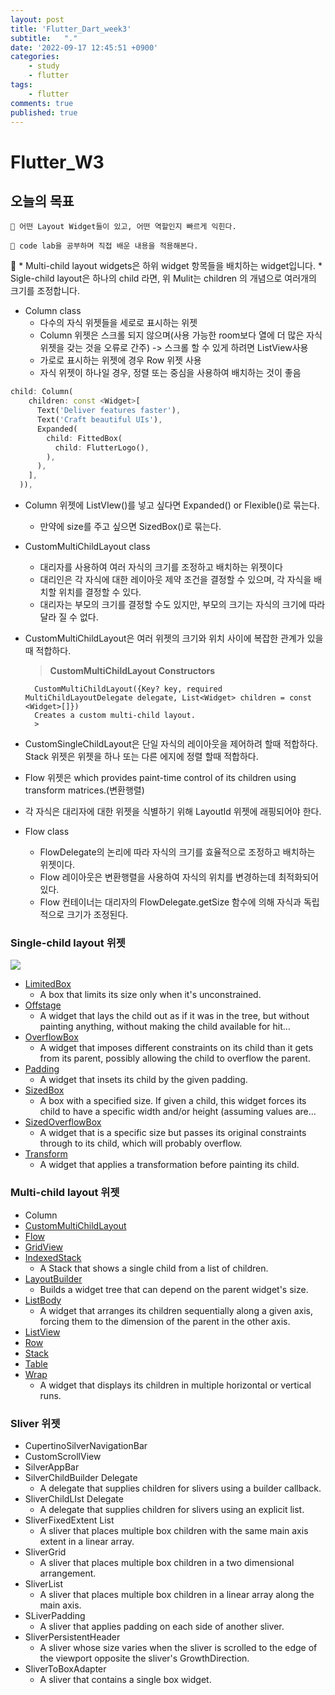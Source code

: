 ```yaml
---
layout: post
title: 'Flutter_Dart_week3'
subtitle:   "."
date: '2022-09-17 12:45:51 +0900'
categories:
    - study
    - flutter
tags:
    - flutter
comments: true
published: true
---
```


# Flutter_W3

## 오늘의 목표

    📍 어떤 Layout Widget들이 있고, 어떤 역할인지 빠르게 익힌다.

    📍 code lab을 공부하며 직접 배운 내용을 적용해본다.


<aside>
🔸 * Multi-child layout widgets은 하위 widget 항목들을 배치하는 widget입니다. 
* Sigle-child layout은 하나의 child 라면, 위 Mulit는 children 의 개념으로 여러개의 크기를 조정합니다.

</aside>

- Column class
    - 다수의 자식 위젯들을 세로로 표시하는 위젯
    - Column 위젯은 스크롤 되지 않으며(사용 가능한 room보다 열에 더 많은 자식 위젯을 갖는 것을 오류로 간주) -> 스크롤 할 수 있게 하려면 ListView사용
    - 가로로 표시하는 위젯에 경우 Row 위젯 사용
    - 자식 위젯이 하나일 경우, 정렬 또는 중심을 사용하여 배치하는 것이 좋음

```dart
child: Column(
    children: const <Widget>[
      Text('Deliver features faster'),
      Text('Craft beautiful UIs'),
      Expanded(
        child: FittedBox(
          child: FlutterLogo(),
        ),
      ),
    ],
  )),
```

- Column 위젯에 ListVIew()를 넣고 싶다면 Expanded() or Flexible()로 묶는다.
    - 만약에 size를 주고 싶으면
    SizedBox()로 묶는다.

- CustomMultiChildLayout class
    - 대리자를 사용하여 여러 자식의 크기를 조정하고 배치하는 위젯이다
    - 대리인은 각 자식에 대한 레이아웃 제약 조건을 결정할 수 있으며, 각 자식을 배치할 위치를 결정할 수 있다.
    - 대리자는 부모의 크기를 결정할 수도 있지만, 부모의 크기는 자식의 크기에 따라 달라 질 수 없다.
    
- CustomMultiChildLayout은 여러 위젯의 크기와 위치 사이에 복잡한 관계가 있을때 적합하다.
    
    > **CustomMultiChildLayout Constructors**
    
        CustomMultiChildLayout({Key? key, required MultiChildLayoutDelegate delegate, List<Widget> children = const <Widget>[]})
        Creates a custom multi-child layout.
        > 
- CustomSingleChildLayout은 단일 자식의 레이아웃을 제어하려 할때 적합하다.
Stack 위젯은 위젯을 하나 또는 다른 에지에 정렬 할때 적합하다.
- Flow 위젯은 which provides paint-time control of its children using transform matrices.(변환행렬)
- 각 자식은 대리자에 대한 위젯을 식별하기 위해 LayoutId 위젯에 래핑되어야 한다.
    
    
- Flow class
    - FlowDelegate의 논리에 따라 자식의 크기를 효율적으로 조정하고 배치하는 위젯이다.
    - Flow 레이아웃은 변환행렬을 사용하여 자식의 위치를 변경하는데 최적화되어 있다.
    - Flow 컨테이너는 대리자의 FlowDelegate.getSize 함수에 의해 자식과 독립적으로 크기가 조정된다.

### Single-child layout 위젯
![](https://velog.velcdn.com/images/philipy/post/6497486e-6f93-41b4-bd46-998cf3944aa2/image.png)

- [LimitedBox](https://api.flutter.dev/flutter/widgets/LimitedBox-class.html)
    - A box that limits its size only when it's unconstrained.
- [Offstage](https://api.flutter.dev/flutter/widgets/Offstage-class.html)
    - A widget that lays the child out as if it was in the tree, but without painting anything, without making the child available for hit…
- [OverflowBox](https://api.flutter.dev/flutter/widgets/OverflowBox-class.html)
    - A widget that imposes different constraints on its child than it gets from its parent, possibly allowing the child to overflow the parent.
- [Padding](https://api.flutter.dev/flutter/widgets/Padding-class.html)
    - A widget that insets its child by the given padding.
- [SizedBox](https://api.flutter.dev/flutter/widgets/SizedBox-class.html)
    - A box with a specified size. If given a child, this widget forces its child to have a specific width and/or height (assuming values are…
- [SizedOverflowBox](https://api.flutter.dev/flutter/widgets/SizedOverflowBox-class.html)
    - A widget that is a specific size but passes its original constraints through to its child, which will probably overflow.
- [Transform](https://api.flutter.dev/flutter/widgets/Transform-class.html)
    - A widget that applies a transformation before painting its child.

### Multi-child layout 위젯

- Column
- [CustomMultiChildLayout](https://api.flutter.dev/flutter/widgets/CustomMultiChildLayout-class.html)
- [Flow](https://api.flutter.dev/flutter/widgets/Flow-class.html)
- [GridView](https://api.flutter.dev/flutter/widgets/GridView-class.html)
- [IndexedStack](https://api.flutter.dev/flutter/widgets/IndexedStack-class.html)
    - A Stack that shows a single child from a list of children.
- [LayoutBuilder](https://api.flutter.dev/flutter/widgets/LayoutBuilder-class.html)
    - Builds a widget tree that can depend on the parent widget's size.
- [ListBody](https://api.flutter.dev/flutter/widgets/ListBody-class.html)
    - A widget that arranges its children sequentially along a given axis, forcing them to the dimension of the parent in the other axis.
- [ListView](https://api.flutter.dev/flutter/widgets/ListView-class.html)
- [Row](https://api.flutter.dev/flutter/widgets/Row-class.html)
- [Stack](https://api.flutter.dev/flutter/widgets/Stack-class.html)
- [Table](https://api.flutter.dev/flutter/widgets/Table-class.html)
- [Wrap](https://api.flutter.dev/flutter/widgets/Wrap-class.html)
    - A widget that displays its children in multiple horizontal or vertical runs.

### Sliver 위젯

- CupertinoSilverNavigationBar
- CustomScrollView
- SilverAppBar
- SilverChildBuilder Delegate
    - A delegate that supplies children for slivers using a builder callback.
- SliverChildLIst Delegate
    - A delegate that supplies children for slivers using an explicit list.
- SliverFixedExtent List
    - A sliver that places multiple box children with the same main axis extent in a linear array.
- SliverGrid
    - A sliver that places multiple box children in a two dimensional arrangement.
- SliverList
    - A sliver that places multiple box children in a linear array along the main axis.
- SLiverPadding
    - A sliver that applies padding on each side of another sliver.
- SliverPersistentHeader
    - A sliver whose size varies when the sliver is scrolled to the edge of the viewport opposite the sliver's GrowthDirection.
- SliverToBoxAdapter
    - A sliver that contains a single box widget.

